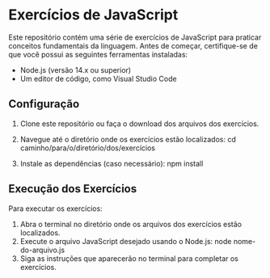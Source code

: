 # Exercícios de JavaScript

Este repositório contém uma série de exercícios de JavaScript para praticar conceitos fundamentais da linguagem.
Antes de começar, certifique-se de que você possui as seguintes ferramentas instaladas:

- Node.js (versão 14.x ou superior)
- Um editor de código, como Visual Studio Code

## Configuração

1. Clone este repositório ou faça o download dos arquivos dos exercícios.
2. Navegue até o diretório onde os exercícios estão localizados:
   cd caminho/para/o/diretório/dos/exercícios

3. Instale as dependências (caso necessário):
   npm install

## Execução dos Exercícios

Para executar os exercícios:

1. Abra o terminal no diretório onde os arquivos dos exercícios estão localizados.
2. Execute o arquivo JavaScript desejado usando o Node.js:
   node nome-do-arquivo.js
3. Siga as instruções que aparecerão no terminal para completar os exercícios.
